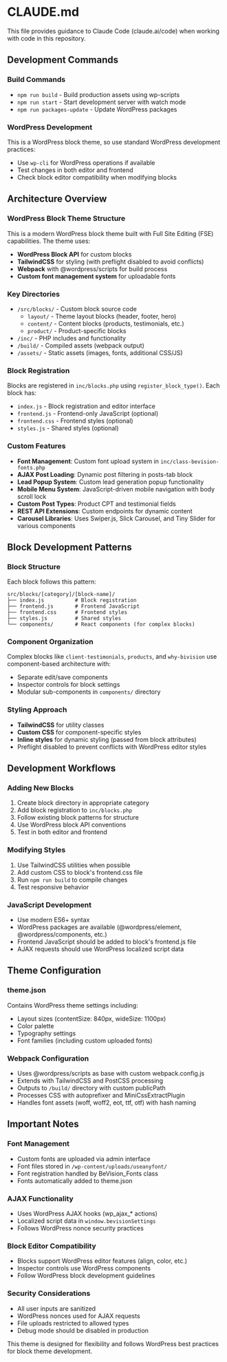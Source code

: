# CLAUDE.md

This file provides guidance to Claude Code (claude.ai/code) when working with code in this repository.

## Development Commands

### Build Commands
- `npm run build` - Build production assets using wp-scripts
- `npm run start` - Start development server with watch mode
- `npm run packages-update` - Update WordPress packages

### WordPress Development
This is a WordPress block theme, so use standard WordPress development practices:
- Use `wp-cli` for WordPress operations if available
- Test changes in both editor and frontend
- Check block editor compatibility when modifying blocks

## Architecture Overview

### WordPress Block Theme Structure
This is a modern WordPress block theme built with Full Site Editing (FSE) capabilities. The theme uses:
- **WordPress Block API** for custom blocks
- **TailwindCSS** for styling (with preflight disabled to avoid conflicts)
- **Webpack** with @wordpress/scripts for build process
- **Custom font management system** for uploadable fonts

### Key Directories
- `/src/blocks/` - Custom block source code
  - `layout/` - Theme layout blocks (header, footer, hero)
  - `content/` - Content blocks (products, testimonials, etc.)
  - `product/` - Product-specific blocks
- `/inc/` - PHP includes and functionality
- `/build/` - Compiled assets (webpack output)
- `/assets/` - Static assets (images, fonts, additional CSS/JS)

### Block Registration
Blocks are registered in `inc/blocks.php` using `register_block_type()`. Each block has:
- `index.js` - Block registration and editor interface
- `frontend.js` - Frontend-only JavaScript (optional)
- `frontend.css` - Frontend styles (optional)
- `styles.js` - Shared styles (optional)

### Custom Features
- **Font Management**: Custom font upload system in `inc/class-bevision-fonts.php`
- **AJAX Post Loading**: Dynamic post filtering in posts-tab block
- **Lead Popup System**: Custom lead generation popup functionality
- **Mobile Menu System**: JavaScript-driven mobile navigation with body scroll lock
- **Custom Post Types**: Product CPT and testimonial fields
- **REST API Extensions**: Custom endpoints for dynamic content
- **Carousel Libraries**: Uses Swiper.js, Slick Carousel, and Tiny Slider for various components

## Block Development Patterns

### Block Structure
Each block follows this pattern:
```
src/blocks/[category]/[block-name]/
├── index.js          # Block registration
├── frontend.js       # Frontend JavaScript
├── frontend.css      # Frontend styles
├── styles.js         # Shared styles
└── components/       # React components (for complex blocks)
```

### Component Organization
Complex blocks like `client-testimonials`, `products`, and `why-bivision` use component-based architecture with:
- Separate edit/save components
- Inspector controls for block settings
- Modular sub-components in `components/` directory

### Styling Approach
- **TailwindCSS** for utility classes
- **Custom CSS** for component-specific styles
- **Inline styles** for dynamic styling (passed from block attributes)
- Preflight disabled to prevent conflicts with WordPress editor styles

## Development Workflows

### Adding New Blocks
1. Create block directory in appropriate category
2. Add block registration to `inc/blocks.php`
3. Follow existing block patterns for structure
4. Use WordPress block API conventions
5. Test in both editor and frontend

### Modifying Styles
1. Use TailwindCSS utilities when possible
2. Add custom CSS to block's frontend.css file
3. Run `npm run build` to compile changes
4. Test responsive behavior

### JavaScript Development
- Use modern ES6+ syntax
- WordPress packages are available (@wordpress/element, @wordpress/components, etc.)
- Frontend JavaScript should be added to block's frontend.js file
- AJAX requests should use WordPress localized script data

## Theme Configuration

### theme.json
Contains WordPress theme settings including:
- Layout sizes (contentSize: 840px, wideSize: 1100px)
- Color palette
- Typography settings
- Font families (including custom uploaded fonts)

### Webpack Configuration
- Uses @wordpress/scripts as base with custom webpack.config.js
- Extends with TailwindCSS and PostCSS processing
- Outputs to `/build/` directory with custom publicPath
- Processes CSS with autoprefixer and MiniCssExtractPlugin
- Handles font assets (woff, woff2, eot, ttf, otf) with hash naming

## Important Notes

### Font Management
- Custom fonts are uploaded via admin interface
- Font files stored in `/wp-content/uploads/useanyfont/`
- Font registration handled by BeVision_Fonts class
- Fonts automatically added to theme.json

### AJAX Functionality
- Uses WordPress AJAX hooks (wp_ajax_* actions)
- Localized script data in `window.bevisionSettings`
- Follows WordPress nonce security practices

### Block Editor Compatibility
- Blocks support WordPress editor features (align, color, etc.)
- Inspector controls use WordPress components
- Follow WordPress block development guidelines

### Security Considerations
- All user inputs are sanitized
- WordPress nonces used for AJAX requests
- File uploads restricted to allowed types
- Debug mode should be disabled in production

This theme is designed for flexibility and follows WordPress best practices for block theme development.